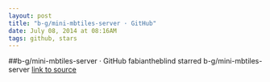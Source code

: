 ```yaml
---
layout: post
title: "b-g/mini-mbtiles-server · GitHub"
date: July 08, 2014 at 08:16AM
tags: github, stars
---
```

##b-g/mini-mbtiles-server · GitHub
fabiantheblind starred b-g/mini-mbtiles-server
[link to source](http://ift.tt/1sqwPTP) 
